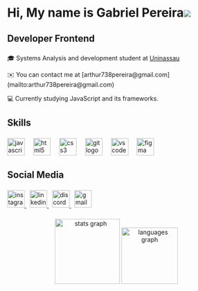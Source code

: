 Hi, My name is Gabriel Pereira![](https://user-images.githubusercontent.com/18350557/176309783-0785949b-9127-417c-8b55-ab5a4333674e.gif)
=========================================================================================================================================

<h2 align="left">Developer Frontend</h2>

###

<p align="left">🎓 Systems Analysis and development student at <a href="https://www.uninassau.edu.br/">Uninassau</a></p>
<p>✉️  You can contact me at [arthur738pereira@gmail.com](mailto:arthur738pereira@gmail.com)</p>
<p>💻 Currently studying JavaScript and its frameworks.</p>

###

<h2 align="left">Skills</h2>

###

<div align="left">
  <img src="https://cdn.jsdelivr.net/gh/devicons/devicon/icons/javascript/javascript-original.svg" height="40" alt="javascript logo"  />
  <img width="12" />
  <img src="https://cdn.jsdelivr.net/gh/devicons/devicon/icons/html5/html5-original.svg" height="40" alt="html5 logo"  />
  <img width="12" />
  <img src="https://cdn.jsdelivr.net/gh/devicons/devicon/icons/css3/css3-original.svg" height="40" alt="css3 logo"  />
  <img width="12" />
  <img src="https://cdn.jsdelivr.net/gh/devicons/devicon/icons/git/git-original.svg" height="40" alt="git logo"  />
  <img width="12" />
  <img src="https://cdn.jsdelivr.net/gh/devicons/devicon/icons/vscode/vscode-original.svg" height="40" alt="vscode logo"  />
  <img width="12" />
  <img src="https://cdn.jsdelivr.net/gh/devicons/devicon/icons/figma/figma-original.svg" height="40" alt="figma logo"  />
</div>

###

<h2 align="left">Social Media</h2>

###

<div align="left">
  <a href="https://www.instagram.com/gabrpereiradev" target="_blank" rel="noreferrer">
    <img src="https://cdn.jsdelivr.net/gh/devicons/devicon/icons/instagram/instagram-original.svg" width="40" height="40" alt="instagram logo" />
  </a>&nbsp;
  <a href="https://www.linkedin.com/in/gabriel-pereira031" target="_blank" rel="noreferrer">
    <img src="https://cdn.jsdelivr.net/gh/devicons/devicon/icons/linkedin/linkedin-original.svg" width="40" height="40" alt="linkedin logo" />
  </a>&nbsp;
  <a href="https://discord.com/users/1240091592191250442" target="_blank" rel="noreferrer">
    <img src="https://cdn.jsdelivr.net/gh/devicons/devicon/icons/discord/discord-original.svg" width="40" height="40" alt="discord logo" />
  </a>&nbsp;
  <a href="mailto:arthur738pereira@gmail.com" target="_blank" rel="noreferrer">
    <img src="https://cdn.jsdelivr.net/gh/devicons/devicon/icons/google/google-original.svg" width="40" height="40" alt="gmail logo" />
  </a>
</div>

###

<div align="center">
  <img src="https://github-readme-stats.vercel.app/api?username=gabrpereira&hide_title=false&hide_rank=false&show_icons=true&include_all_commits=false&count_private=false&disable_animations=false&theme=highcontrast&locale=en&hide_border=true&order=1&custom_title=GaBR%20Pereira%20Dev%20GitHub%20Stats:" height="150" alt="stats graph"/>
  <img src="https://github-readme-stats.vercel.app/api/top-langs username=gabrpereira&locale=en&hide_title=false&layout=compact&card_width=320&langs_count=5&theme=highcontrast&hide_border=true&order=2" height="130" alt="languages graph"/>
</div>

###
